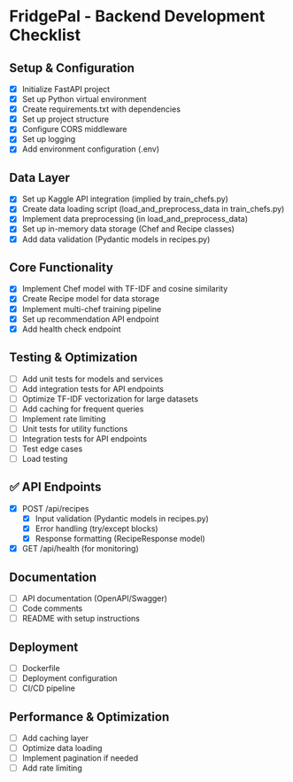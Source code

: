 # FridgePal - Backend Development Checklist

## Setup & Configuration
- [x] Initialize FastAPI project
- [x] Set up Python virtual environment
- [x] Create requirements.txt with dependencies
- [x] Set up project structure
- [x] Configure CORS middleware
- [x] Set up logging
- [x] Add environment configuration (.env)

## Data Layer
- [x] Set up Kaggle API integration (implied by train_chefs.py)
- [x] Create data loading script (load_and_preprocess_data in train_chefs.py)
- [x] Implement data preprocessing (in load_and_preprocess_data)
- [x] Set up in-memory data storage (Chef and Recipe classes)
- [x] Add data validation (Pydantic models in recipes.py)

## Core Functionality
- [x] Implement Chef model with TF-IDF and cosine similarity
- [x] Create Recipe model for data storage
- [x] Implement multi-chef training pipeline
- [x] Set up recommendation API endpoint
- [x] Add health check endpoint

## Testing & Optimization
- [ ] Add unit tests for models and services
- [ ] Add integration tests for API endpoints
- [ ] Optimize TF-IDF vectorization for large datasets
- [ ] Add caching for frequent queries
- [ ] Implement rate limiting
- [ ] Unit tests for utility functions
- [ ] Integration tests for API endpoints
- [ ] Test edge cases
- [ ] Load testing
  
## ✅ API Endpoints
- [x] POST /api/recipes
  - [x] Input validation (Pydantic models in recipes.py)
  - [x] Error handling (try/except blocks)
  - [x] Response formatting (RecipeResponse model)
- [x] GET /api/health (for monitoring)

## Documentation
- [ ] API documentation (OpenAPI/Swagger)
- [ ] Code comments
- [ ] README with setup instructions

## Deployment
- [ ] Dockerfile
- [ ] Deployment configuration
- [ ] CI/CD pipeline

## Performance & Optimization
- [ ] Add caching layer
- [ ] Optimize data loading
- [ ] Implement pagination if needed
- [ ] Add rate limiting
